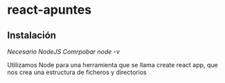 # react-apuntes

## Instalación
_Necesario NodeJS_
_Comrpobar node -v_


Utilizamos Node para una herramienta que se llama create react app, que nos crea una estructura de ficheros y directorios
